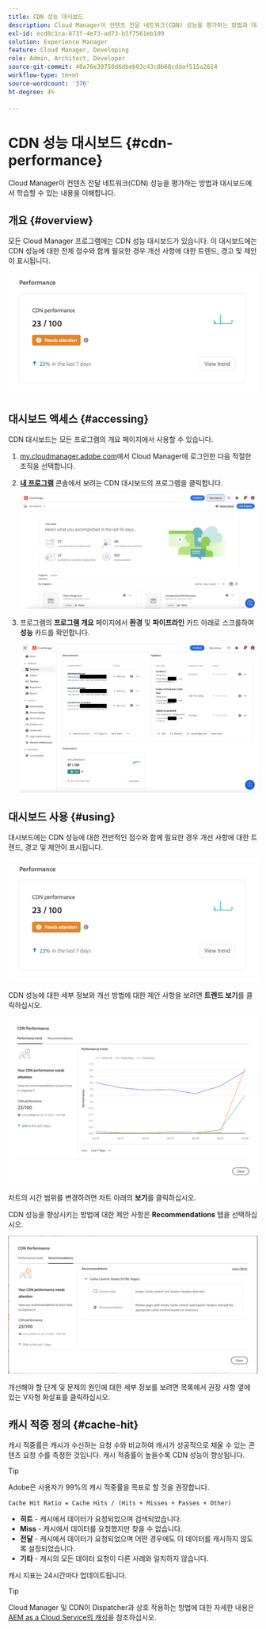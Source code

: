 ```yaml
---
title: CDN 성능 대시보드
description: Cloud Manager이 컨텐츠 전달 네트워크(CDN) 성능을 평가하는 방법과 대시보드에서 학습할 수 있는 내용을 이해합니다.
exl-id: ecd8c1ca-873f-4e73-ad73-b5f7561eb109
solution: Experience Manager
feature: Cloud Manager, Developing
role: Admin, Architect, Developer
source-git-commit: 40a76e39750d6dbeb03c43c8b68cddaf515a2614
workflow-type: tm+mt
source-wordcount: '376'
ht-degree: 4%

---
```


# CDN 성능 대시보드 {#cdn-performance}

Cloud Manager이 컨텐츠 전달 네트워크(CDN) 성능을 평가하는 방법과 대시보드에서 학습할 수 있는 내용을 이해합니다.

## 개요 {#overview}

모든 Cloud Manager 프로그램에는 CDN 성능 대시보드가 있습니다. 이 대시보드에는 CDN 성능에 대한 전체 점수와 함께 필요한 경우 개선 사항에 대한 트렌드, 경고 및 제안이 표시됩니다.

![CDN 성능 대시보드](assets/cdn-performance-dashboard.png)

## 대시보드 액세스 {#accessing}

CDN 대시보드는 모든 프로그램의 개요 페이지에서 사용할 수 있습니다.

1. [my.cloudmanager.adobe.com](https://my.cloudmanager.adobe.com/)에서 Cloud Manager에 로그인한 다음 적절한 조직을 선택합니다.

1. **[내 프로그램](/help/implementing/cloud-manager/navigation.md#my-programs)** 콘솔에서 보려는 CDN 대시보드의 프로그램을 클릭합니다.

   ![내 프로그램 페이지](assets/my-programs.png)

1. 프로그램의 **프로그램 개요** 페이지에서 **환경** 및 **파이프라인** 카드 아래로 스크롤하여 **성능** 카드를 확인합니다.

   ![성능](assets/cdn-performance-overview.png)

## 대시보드 사용 {#using}

대시보드에는 CDN 성능에 대한 전반적인 점수와 함께 필요한 경우 개선 사항에 대한 트렌드, 경고 및 제안이 표시됩니다.

![CDN 성능 대시보드](assets/cdn-performance-dashboard.png)

CDN 성능에 대한 세부 정보와 개선 방법에 대한 제안 사항을 보려면 **트렌드 보기**&#x200B;를 클릭하십시오.

![성능 트렌드](assets/cdn-performance-trend.png)

차트의 시간 범위를 변경하려면 차트 아래의 **보기**&#x200B;를 클릭하십시오.

CDN 성능을 향상시키는 방법에 대한 제안 사항은 **Recommendations** 탭을 선택하십시오.

![CDN 권장 사항](assets/cdn-performance-recommendations.png)

개선해야 할 단계 및 문제의 원인에 대한 세부 정보를 보려면 목록에서 권장 사항 옆에 있는 V자형 화살표를 클릭하십시오.

## 캐시 적중 정의 {#cache-hit}

캐시 적중률은 캐시가 수신하는 요청 수와 비교하여 캐시가 성공적으로 채울 수 있는 콘텐츠 요청 수를 측정한 것입니다. 캐시 적중률이 높을수록 CDN 성능이 향상됩니다.

>[!TIP]
>
>Adobe은 사용자가 99%의 캐시 적중률을 목표로 할 것을 권장합니다.

```text
Cache Hit Ratio = Cache Hits / (Hits + Misses + Passes + Other)
```

* **히트** - 캐시에서 데이터가 요청되었으며 검색되었습니다.
* **Miss** - 캐시에서 데이터를 요청했지만 찾을 수 없습니다.
* **전달** - 캐시에서 데이터가 요청되었으며 어떤 경우에도 이 데이터를 캐시하지 않도록 설정되었습니다.
* **기타** - 캐시의 모든 데이터 요청이 다른 사례와 일치하지 않습니다.

캐시 지표는 24시간마다 업데이트됩니다.

>[!TIP]
>
>Cloud Manager 및 CDN이 Dispatcher과 상호 작용하는 방법에 대한 자세한 내용은 [AEM as a Cloud Service의 캐싱](/help/implementing/dispatcher/caching.md)을 참조하십시오.
